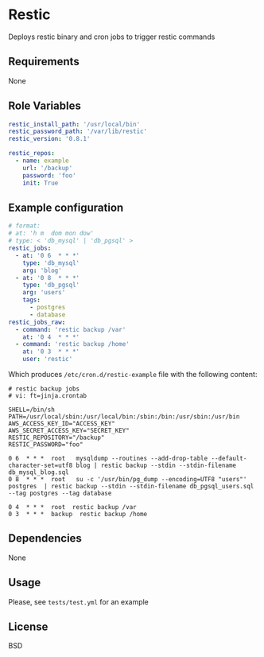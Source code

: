 Restic
=======

Deploys restic binary and cron jobs to trigger restic commands

Requirements
------------

None

Role Variables
--------------

```yaml
restic_install_path: '/usr/local/bin'
restic_password_path: '/var/lib/restic'
restic_version: '0.8.1'

restic_repos:
  - name: example
    url: '/backup'
    password: 'foo'
    init: True
```

Example configuration
---------------------

```yaml
# format:
# at: 'h m  dom mon dow'
# type: < 'db_mysql' | 'db_pgsql' >
restic_jobs:
  - at: '0 6  * * *'
    type: 'db_mysql'
    arg: 'blog'
  - at: '0 8  * * *'
    type: 'db_pgsql'
    arg: 'users'
    tags:
      - postgres
      - database
restic_jobs_raw:
  - command: 'restic backup /var'
    at: '0 4  * * *'
  - command: 'restic backup /home'
    at: '0 3  * * *'
    user: 'restic'
```

Which produces `/etc/cron.d/restic-example` file with the following content:

```
# restic backup jobs
# vi: ft=jinja.crontab

SHELL=/bin/sh
PATH=/usr/local/sbin:/usr/local/bin:/sbin:/bin:/usr/sbin:/usr/bin
AWS_ACCESS_KEY_ID="ACCESS_KEY"
AWS_SECRET_ACCESS_KEY="SECRET_KEY"
RESTIC_REPOSITORY="/backup"
RESTIC_PASSWORD="foo"

0 6  * * *  root   mysqldump --routines --add-drop-table --default-character-set=utf8 blog | restic backup --stdin --stdin-filename db_mysql_blog.sql
0 8  * * *  root   su -c '/usr/bin/pg_dump --encoding=UTF8 "users"' postgres  | restic backup --stdin --stdin-filename db_pgsql_users.sql --tag postgres --tag database

0 4  * * *  root  restic backup /var
0 3  * * *  backup  restic backup /home
```


Dependencies
------------

None


Usage
-----

Please, see `tests/test.yml` for an example

License
-------

BSD
